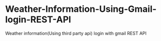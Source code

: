 # Weather-Information-Using-Gmail-login-REST-API
Weather information(Using third party api) login with gmail REST API
